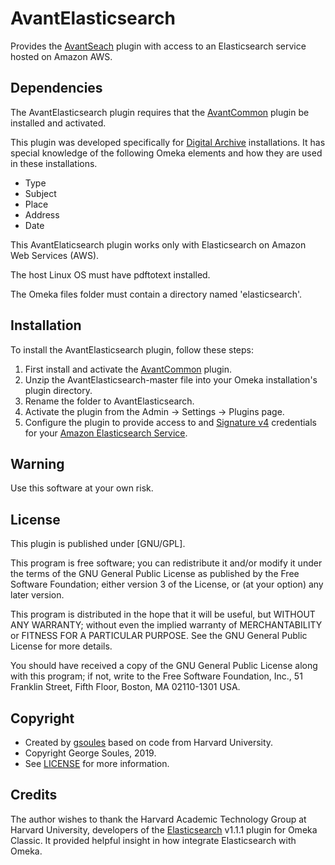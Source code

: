 # AvantElasticsearch

Provides the [AvantSeach](https://github.com/gsoules/AvantSearch) plugin with access to an Elasticsearch service hosted on Amazon AWS.
     
## Dependencies
The AvantElasticsearch plugin requires that the [AvantCommon](https://github.com/gsoules/AvantCommon) plugin be installed and activated.

This plugin was developed specifically for [Digital Archive](http://thedigitalarchive.net/) installations. It has special
knowledge of the following Omeka elements and how they are used in these installations.
* Type
* Subject
* Place
* Address
* Date

This AvantElaticsearch plugin works only with Elasticsearch on Amazon Web Services (AWS).

The host Linux OS must have pdftotext installed.

The Omeka files folder must contain a directory named 'elasticsearch'.

## Installation

To install the AvantElasticsearch plugin, follow these steps:

1. First install and activate the [AvantCommon](https://github.com/gsoules/AvantCommon) plugin.
1. Unzip the AvantElasticsearch-master file into your Omeka installation's plugin directory.
1. Rename the folder to AvantElasticsearch.
1. Activate the plugin from the Admin → Settings → Plugins page.
1. Configure the plugin to provide access to and [Signature v4](https://docs.aws.amazon.com/general/latest/gr/signature-version-4.html)
credentials for your [Amazon Elasticsearch Service](https://aws.amazon.com/elasticsearch-service/).

## Warning

Use this software at your own risk.

##  License

This plugin is published under [GNU/GPL].

This program is free software; you can redistribute it and/or modify it under
the terms of the GNU General Public License as published by the Free Software
Foundation; either version 3 of the License, or (at your option) any later
version.

This program is distributed in the hope that it will be useful, but WITHOUT
ANY WARRANTY; without even the implied warranty of MERCHANTABILITY or FITNESS
FOR A PARTICULAR PURPOSE. See the GNU General Public License for more
details.

You should have received a copy of the GNU General Public License along with
this program; if not, write to the Free Software Foundation, Inc.,
51 Franklin Street, Fifth Floor, Boston, MA 02110-1301 USA.

## Copyright

* Created by [gsoules](https://github.com/gsoules) based on code from Harvard University.
* Copyright George Soules, 2019.
* See [LICENSE](https://github.com/gsoules/AvantSearch/blob/master/LICENSE) for more information.


## Credits
The author wishes to thank the Harvard Academic Technology Group at Harvard University, developers of the
[Elasticsearch](https://github.com/Harvard-ATG/omeka-plugin-Elasticsearch) v1.1.1 plugin for Omeka Classic.
It provided helpful insight in how integrate Elasticsearch with Omeka.





